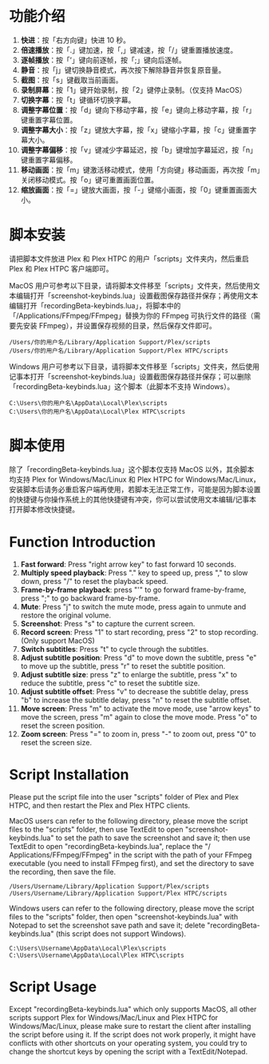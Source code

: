 # 功能介绍

01. **快进**：按「右方向键」快进 10 秒。
02. **倍速播放**：按「.」键加速，按「,」键减速，按「/」键重置播放速度。
03. **逐帧播放**：按「’」键向前逐帧，按「;」键向后逐帧。
04. **静音**：按「j」键切换静音模式，再次按下解除静音并恢复原音量。
05. **截图**：按「s」键截取当前画面。
06. **录制屏幕**：按「1」键开始录制，按「2」键停止录制。（仅支持 MacOS）
07. **切换字幕**：按「t」键循环切换字幕。
08. **调整字幕位置**：按「d」键向下移动字幕，按「e」键向上移动字幕，按「r」键重置字幕位置。
09. **调整字幕大小**：按「z」键放大字幕，按「x」键缩小字幕，按「c」键重置字幕大小。
10. **调整字幕偏移**：按「v」键减少字幕延迟，按「b」键增加字幕延迟，按「n」键重置字幕偏移。
11. **移动画面**：按「m」键激活移动模式，使用「方向键」移动画面，再次按「m」关闭移动模式。按「o」键可重置画面位置。
12. **缩放画面**：按「=」键放大画面，按「-」键缩小画面，按「0」键重置画面大小。


# 脚本安装

请把脚本文件放进 Plex 和 Plex HTPC 的用户「scripts」文件夹内，然后重启 Plex 和 Plex HTPC 客户端即可。

MacOS 用户可参考以下目录，请将脚本文件移至「scripts」文件夹，然后使用文本编辑打开「screenshot-keybinds.lua」设置截图保存路径并保存；再使用文本编辑打开「recordingBeta-keybinds.lua」，将脚本中的「/Applications/FFmpeg/FFmpeg」替换为你的 FFmpeg 可执行文件的路径（需要先安装 FFmpeg），并设置保存视频的目录，然后保存文件即可。
```
/Users/你的用户名/Library/Application Support/Plex/scripts
/Users/你的用户名/Library/Application Support/Plex HTPC/scripts
```
Windows 用户可参考以下目录，请将脚本文件移至「scripts」文件夹，然后使用记事本打开「screenshot-keybinds.lua」设置截图保存路径并保存；可以删除「recordingBeta-keybinds.lua」这个脚本（此脚本不支持 Windows）。
```
C:\Users\你的用户名\AppData\Local\Plex\scripts
C:\Users\你的用户名\AppData\Local\Plex HTPC\scripts
```

# 脚本使用

除了「recordingBeta-keybinds.lua」这个脚本仅支持 MacOS 以外，其余脚本均支持 Plex for Windows/Mac/Linux 和 Plex HTPC for Windows/Mac/Linux，安装脚本后请务必重启客户端再使用，若脚本无法正常工作，可能是因为脚本设置的快捷键与你操作系统上的其他快捷键有冲突，你可以尝试使用文本编辑/记事本打开脚本修改快捷键。

#

# Function Introduction

01. **Fast forward**: Press "right arrow key" to fast forward 10 seconds.
02. **Multiply speed playback**: Press "." key to speed up, press "," to slow down, press "/" to reset the playback speed.
03. **Frame-by-frame playback**: press "'" to go forward frame-by-frame, press ";" to go backward frame-by-frame.
04. **Mute**: Press "j" to switch the mute mode, press again to unmute and restore the original volume.
05. **Screenshot**: Press "s" to capture the current screen.
06. **Record screen**: Press "1" to start recording, press "2" to stop recording. (Only support MacOS)
07. **Switch subtitles**: Press "t" to cycle through the subtitles.
08. **Adjust subtitle position**: Press "d" to move down the subtitle, press "e" to move up the subtitle, press "r" to reset the subtitle position.
09. **Adjust subtitle size**: press "z" to enlarge the subtitle, press "x" to reduce the subtitle, press "c" to reset the subtitle size.
10. **Adjust subtitle offset**: Press "v" to decrease the subtitle delay, press "b" to increase the subtitle delay, press "n" to reset the subtitle offset.
11. **Move screen**: Press "m" to activate the move mode, use "arrow keys" to move the screen, press "m" again to close the move mode. Press "o" to reset the screen position.
12. **Zoom screen**: Press "=" to zoom in, press "-" to zoom out, press "0" to reset the screen size.


# Script Installation

Please put the script file into the user "scripts" folder of Plex and Plex HTPC, and then restart the Plex and Plex HTPC clients.

MacOS users can refer to the following directory, please move the script files to the "scripts" folder, then use TextEdit to open "screenshot-keybinds.lua" to set the path to save the screenshot and save it; then use TextEdit to open "recordingBeta-keybinds.lua", replace the "/ Applications/FFmpeg/FFmpeg" in the script with the path of your FFmpeg executable (you need to install FFmpeg first), and set the directory to save the recording, then save the file.
```
/Users/Username/Library/Application Support/Plex/scripts
/Users/Username/Library/Application Support/Plex HTPC/scripts
```
Windows users can refer to the following directory, please move the script files to the "scripts" folder, then open "screenshot-keybinds.lua" with Notepad to set the screenshot save path and save it; delete "recordingBeta-keybinds.lua" (this script does not support Windows).
```
C:\Users\Username\AppData\Local\Plex\scripts
C:\Users\Username\AppData\Local\Plex HTPC\scripts
```

# Script Usage

Except "recordingBeta-keybinds.lua" which only supports MacOS, all other scripts support Plex for Windows/Mac/Linux and Plex HTPC for Windows/Mac/Linux, please make sure to restart the client after installing the script before using it. If the script does not work properly, it might have conflicts with other shortcuts on your operating system, you could try to change the shortcut keys by opening the script with a TextEdit/Notepad.
